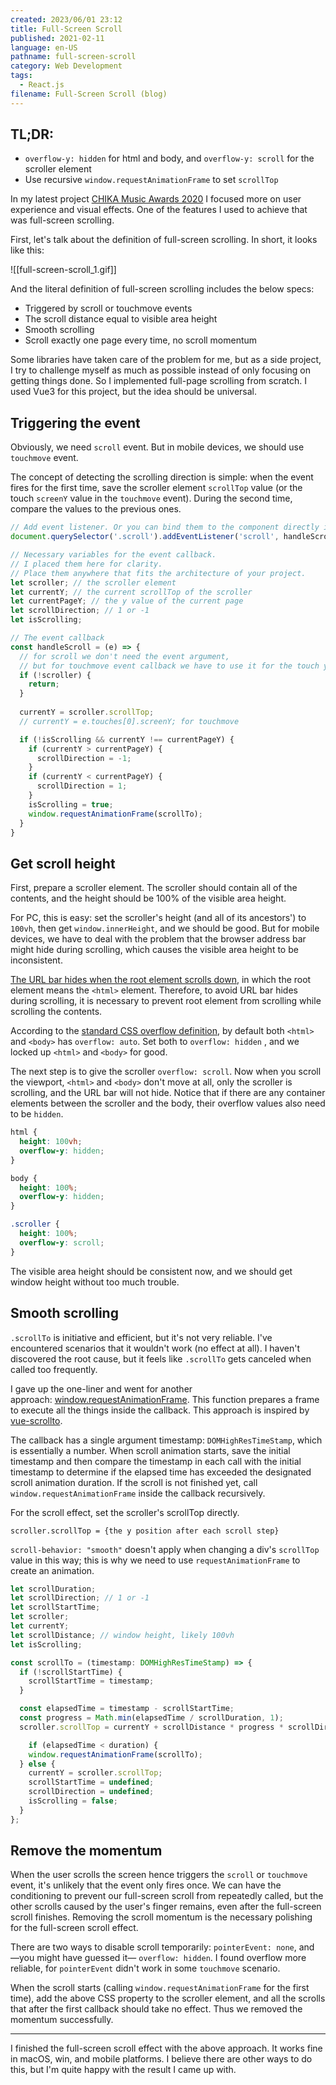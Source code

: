 ```yaml
---
created: 2023/06/01 23:12
title: Full-Screen Scroll
published: 2021-02-11
language: en-US
pathname: full-screen-scroll
category: Web Development
tags:
  - React.js
filename: Full-Screen Scroll (blog)
---
```

## TL;DR:

- `overflow-y: hidden` for html and body, and `overflow-y: scroll` for the scroller element
- Use recursive `window.requestAnimationFrame` to set `scrollTop`

In my latest project [CHIKA Music Awards 2020](https://2020.musicawards.asukachikaru.com/) I focused more on user experience and visual effects. One of the features I used to achieve that was full-screen scrolling.

First, let's talk about the definition of full-screen scrolling. In short, it looks like this:

![[full-screen-scroll_1.gif]]

And the literal definition of full-screen scrolling includes the below specs:

- Triggered by scroll or touchmove events
- The scroll distance equal to visible area height
- Smooth scrolling
- Scroll exactly one page every time, no scroll momentum

Some libraries have taken care of the problem for me, but as a side project, I try to challenge myself as much as possible instead of only focusing on getting things done. So I implemented full-page scrolling from scratch. I used Vue3 for this project, but the idea should be universal.

## Triggering the event

Obviously, we need `scroll` event. But in mobile devices, we should use `touchmove` event.

The concept of detecting the scrolling direction is simple: when the event fires for the first time, save the scroller element `scrollTop` value (or the touch `screenY` value in the `touchmove` event). During the second time, compare the values to the previous ones.

```js
// Add event listener. Or you can bind them to the component directly in Vue or React
document.querySelector('.scroll').addEventListener('scroll', handleScroll);

// Necessary variables for the event callback.
// I placed them here for clarity.
// Place them anywhere that fits the architecture of your project.
let scroller; // the scroller element
let currentY; // the current scrollTop of the scroller
let currentPageY; // the y value of the current page
let scrollDirection; // 1 or -1
let isScrolling;

// The event callback
const handleScroll = (e) => {
  // for scroll we don't need the event argument,
  // but for touchmove event callback we have to use it for the touch y value
  if (!scroller) {
    return;
  }
  
  currentY = scroller.scrollTop;
  // currentY = e.touches[0].screenY; for touchmove

  if (!isScrolling && currentY !== currentPageY) {
    if (currentY > currentPageY) {
      scrollDirection = -1;
    }
    if (currentY < currentPageY) {
      scrollDirection = 1;
    }
    isScrolling = true;
    window.requestAnimationFrame(scrollTo);
  }
}
```

## Get scroll height

First, prepare a scroller element. The scroller should contain all of the contents, and the height should be 100% of the visible area height.

For PC, this is easy: set the scroller's height (and all of its ancestors') to `100vh`, then get `window.innerHeight`, and we should be good. But for mobile devices, we have to deal with the problem that the browser address bar might hide during scrolling, which causes the visible area height to be inconsistent.

[The URL bar hides when the root element scrolls down](https://github.com/bokand/root-scroller/blob/master/explainer.md), in which the root element means the `<html>` element. Therefore, to avoid URL bar hides during scrolling, it is necessary to prevent root element from scrolling while scrolling the contents.

According to the [standard CSS overflow definition](https://www.w3.org/TR/CSS2/visufx.html#overflow), by default both `<html>` and `<body>` has `overflow: auto`. Set both to `overflow: hidden` , and we locked up `<html>` and `<body>` for good.

The next step is to give the scroller `overflow: scroll`. Now when you scroll the viewport, `<html>` and `<body>` don't move at all, only the scroller is scrolling, and the URL bar will not hide. Notice that if there are any container elements between the scroller and the body, their overflow values also need to be `hidden`.

```css
html {
  height: 100vh;
  overflow-y: hidden;
}

body {
  height: 100%;
  overflow-y: hidden;
}

.scroller {
  height: 100%;
  overflow-y: scroll;
}
```

The visible area height should be consistent now, and we should get window height without too much trouble.

## Smooth scrolling

`.scrollTo` is initiative and efficient, but it's not very reliable. I've encountered scenarios that it wouldn't work (no effect at all). I haven't discovered the root cause, but it feels like `.scrollTo` gets canceled when called too frequently.

I gave up the one-liner and went for another approach: [window.requestAnimationFrame](https://developer.mozilla.org/en-US/docs/Web/API/window/requestAnimationFrame). This function prepares a frame to execute all the things inside the callback. This approach is inspired by [vue-scrollto](https://github.com/rigor789/vue-scrollto).

The callback has a single argument timestamp: `DOMHighResTimeStamp`, which is essentially a number. When scroll animation starts, save the initial timestamp and then compare the timestamp in each call with the initial timestamp to determine if the elapsed time has exceeded the designated scroll animation duration. If the scroll is not finished yet, call `window.requestAnimationFrame` inside the callback recursively.

For the scroll effect, set the scroller's scrollTop directly.

`scroller.scrollTop = {the y position after each scroll step}`

`scroll-behavior: "smooth"` doesn't apply when changing a div's `scrollTop` value in this way; this is why we need to use `requestAnimationFrame` to create an animation.

```js
let scrollDuration;
let scrollDirection; // 1 or -1
let scrollStartTime;
let scroller;
let currentY;
let scrollDistance; // window height, likely 100vh
let isScrolling;

const scrollTo = (timestamp: DOMHighResTimeStamp) => {
  if (!scrollStartTime) {
    scrollStartTime = timestamp;
  }

  const elapsedTime = timestamp - scrollStartTime;
  const progress = Math.min(elapsedTime / scrollDuration, 1);
  scroller.scrollTop = currentY + scrollDistance * progress * scrollDirection;

	if (elapsedTime < duration) {
    window.requestAnimationFrame(scrollTo);
  } else {
    currentY = scroller.scrollTop;
    scrollStartTime = undefined;
    scrollDirection = undefined;
    isScrolling = false;
  }
};
```

## Remove the momentum

When the user scrolls the screen hence triggers the `scroll` or `touchmove` event, it's unlikely that the event only fires once. We can have the conditioning to prevent our full-screen scroll from repeatedly called, but the other scrolls caused by the user's finger remains, even after the full-screen scroll finishes. Removing the scroll momentum is the necessary polishing for the full-screen scroll effect.

There are two ways to disable scroll temporarily: `pointerEvent: none`, and —you might have guessed it— `overflow: hidden`. I found overflow more reliable, for `pointerEvent` didn't work in some `touchmove` scenario.

When the scroll starts (calling `window.requestAnimationFrame` for the first time), add the above CSS property to the scroller element, and all the scrolls that after the first callback should take no effect. Thus we removed the momentum successfully.

---

I finished the full-screen scroll effect with the above approach. It works fine in macOS, win, and mobile platforms. I believe there are other ways to do this, but I'm quite happy with the result I came up with.